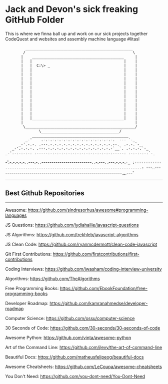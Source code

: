 # Jack and Devon's sick freaking GitHub Folder

This is where we finna ball up and work on our sick projects together
CodeQuest and websites and assembly machine language #litasl

             ________________________________________________
            /                                                \
           |    _________________________________________     |
           |   |                                         |    |
           |   |  C:\> _                                 |    |
           |   |                                         |    |
           |   |                                         |    |
           |   |                                         |    |
           |   |                                         |    |
           |   |                                         |    |
           |   |                                         |    |
           |   |                                         |    |
           |   |                                         |    |
           |   |                                         |    |
           |   |                                         |    |
           |   |                                         |    |
           |   |_________________________________________|    |
           |                                                  |
            \_________________________________________________/
                   \___________________________________/
                ___________________________________________
             _-'    .-.-.-.-.-.-.-.-.-.-.-.-.-.-.-.-.  --- `-_
          _-'.-.-. .---.-.-.-.-.-.-.-.-.-.-.-.-.-.-.--.  .-.-.`-_
       _-'.-.-.-. .---.-.-.-.-.-.-.-.-.-.-.-.-.-.-.-`__`. .-.-.-.`-_
    _-'.-.-.-.-. .-----.-.-.-.-.-.-.-.-.-.-.-.-.-.-.-----. .-.-.-.-.`-_
 -'.-.-.-.-.-. .---.-. .-------------------------. .-.---. .---.-.-.-.`-_
:-------------------------------------------------------------------------:
`---..-------------------------------------------------------------._.---'

---
## Best Github Repositories
---
Awesome: https://github.com/sindresorhus/awesome#programming-languages

JS Questions: https://github.com/lydiahallie/javascript-questions

JS Algorithms: https://github.com/trekhleb/javascript-algorithms

JS Clean Code: https://github.com/ryanmcdermott/clean-code-javascript

Git First Contributions: https://github.com/firstcontributions/first-contributions

Coding Interviews: https://github.com/jwasham/coding-interview-university

Algorithms: https://github.com/TheAlgorithms

Free Programming Books: https://github.com/EbookFoundation/free-programming-books

Developer Roadmap: https://github.com/kamranahmedse/developer-roadmap

Computer Science: https://github.com/ossu/computer-science

30 Seconds of Code: https://github.com/30-seconds/30-seconds-of-code

Awesome Python: https://github.com/vinta/awesome-python

Art of the Command Line: https://github.com/jlevy/the-art-of-command-line

Beautiful Docs: https://github.com/matheusfelipeog/beautiful-docs

Awesome Cheatsheets: https://github.com/LeCoupa/awesome-cheatsheets

You Don't Need: https://github.com/you-dont-need/You-Dont-Need